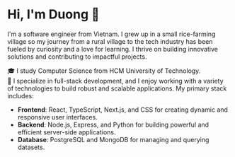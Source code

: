 # Hi, I'm Duong 👋

I'm a software engineer from Vietnam. I grew up in a small rice-farming village so my journey from a rural village to the tech industry has been fueled by curiosity and a love for learning. I thrive on building innovative solutions and contributing to impactful projects.

🎓 I study Computer Science from HCM University of Technology.  
🔭 I specialize in full-stack development, and I enjoy working with a variety of technologies to build robust and scalable applications. My primary stack includes:

- **Frontend**: React, TypeScript, Next.js, and CSS for creating dynamic and responsive user interfaces.
- **Backend**: Node.js, Express, and Python for building powerful and efficient server-side applications.
- **Database**: PostgreSQL and MongoDB for managing and querying datasets.
